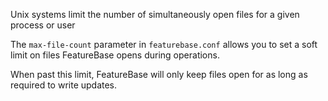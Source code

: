 Unix systems limit the number of simultaneously open files for a given process or user

The `max-file-count` parameter in `featurebase.conf` allows you to set a soft limit on files FeatureBase opens during operations.

When past this limit, FeatureBase will only keep files open for as long as required to write updates.
